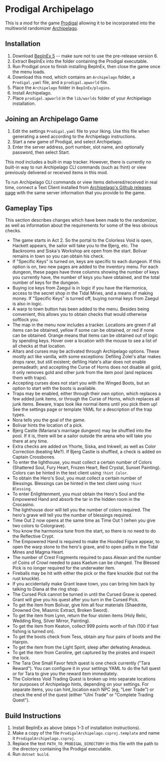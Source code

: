 # Prodigal Archipelago

This is a mod for the game [Prodigal](https://store.steampowered.com/app/1393820/Prodigal/) allowing it to be incorporated into the multiworld randomizer [Archipelago](https://archipelago.gg/).

## Installation

1. Download [BepInEx 5](https://github.com/BepInEx/BepInEx/releases/) -- make sure not to use the pre-release version 6.
2. Extract BepInEx into the folder containing the Prodigal executable.
3. Run Prodigal once to finish installing BepInEx, then close the game once the menu loads.
4. Download this mod, which contains an `Archipelago` folder, a `Prodigal.yaml` file, and a `prodigal.apworld` file.
5. Place the `Archipelago` folder in `BepInEx/plugins`.
6. Install Archipelago.
7. Place `prodigal.apworld` in the `lib/worlds` folder of your Archipelago installation.

## Joining an Archipelago Game

1. Edit the settings `Prodigal.yaml` file to your liking. Use this file when generating a seed according to the Archipelago instructions.
2. Start a new game of Prodigal, and select Archipelago.
3. Enter the server address, port number, slot name, and optionally password, then select Start.

This mod includes a built-in map tracker. However, there is currently no built-in way to run Archipelago CLI commands (such as !hint) or view previously delivered or received items in this mod.

To run Archipelago CLI commands or view items delivered/received in real time, connect a Text Client installed from [Archipelago's Github releases page](https://github.com/ArchipelagoMW/Archipelago/releases/) with the same server information that you provide to the game.

## Gameplay Tips

This section describes changes which have been made to the randomizer, as well as information about the requirements for some of the less obvious checks.

- The game starts in Act 2. So the portal to the Colorless Void is open, Hackett appears, the sailor will take you to the Bjerg, etc. The Backrooms and Siska's Workshop are open from the start. Bolivar remains in town so you can obtain his check.
- If "Specific Keys" is turned on, keys are specific to each dungeon. If this option is on, two new pages are added to the inventory menu. For each dungeon, these pages have three columns showing the number of keys you currently have, the number of keys you have obtained, and the total number of keys for the dungeon.
- Buying ice keys from Zaegul is in logic if you have the Harmonica, access to the secret shop in the Tidal Mines, and a means of making money. If "Specific Keys" is turned off, buying normal keys from Zaegul is also in logic.
- A warp to town button has been added to the menu. Besides being convenient, this allows you to obtain checks that would otherwise softlock you.
- The map in the menu now includes a tracker. Locations are green if all items can be obtained, yellow if some can be obtained, or red if none can be obtained. Orange means that items can be obtained out of logic by spending keys. Hover over a location with the mouse to see a list of all checks at that location.
- Altars and curses may be activated through Archipelago options. These mostly act like vanilla, with some exceptions: Defiling Zolei's altar makes drops rarer, but still existent; defiling Hate's altar does not enable permadeath; and accepting the Curse of Horns does not disable all gold, it only removes gold and other junk from the item pool (and replaces them with traps).
- Accepting curses does not start you with the Winged Boots, but an option to start with the boots is available.
- Traps may be enabled, either through their own option, which replaces a few added junk items, or through the Curse of Horns, which replaces all junk items. Beware, traps look like normal items until you pick them up! See the settings page or template YAML for a description of the trap types.
- Nora tells you the goal of the game.
- Bolivar hints the location of a pick.
- Bjerg Castle (Mariana's marriage dungeon) may be shuffled into the pool. If it is, there will be a sailor outside the arena who will take you there at any time.
- Extra checks are added on Yhorte, Siska, and Inkwell, as well as Color Correction (beating Me?). If Bjerg Castle is shuffled, a check is added on Captain Crossbones.
- To enter the lighthouse, you must collect a certain number of Colors (Shattered Soul, Fury Heart, Frozen Heart, Red Crystal, Sunset Painting). Colors can be hinted in the text client using `!hint Color`.
- To obtain the Hero's Soul, you must collect a certain number of Blessings. Blessings can be hinted in the text client using `!hint Blessing`.
- To enter Enlightenment, you must obtain the Hero's Soul and the Empowered Hand and absorb the tar in the hidden room in the Crocasino.
- The lighthouse door will tell you the number of colors required. The hero's grave will tell you the number of blessings required.
- Time Out 2 now opens at the same time as Time Out 1 (when you give two colors to Colorgrave).
- You know the harmonica tune from the start, so there is no need to do the Reflective Crypt.
- The Empowered Hand is required to make the Hooded Figure appear, to open the warp stone to the hero's grave, and to open paths in the Tidal Mines and Magma Heart.
- The number of Crest Fragments required to pass Alexan and the number of Coins of Crowl needed to pass Kaelum can be changed. The Blessed Pick is no longer required for the underwater item.
- Fireballs may be hit with either the pick or the flare knuckle (but not the rust knuckle).
- If you accidentally make Grant leave town, you can bring him back by talking to Diana at the ring shop.
- The Cursed Pick cannot be turned in until the Cursed Grave is opened. Grant will give you his quest after you turn in the Cursed Pick.
- To get the item from Bolivar, give him all four materials (Shaedrite, Drowned Ore, Miasmic Extract, Broken Sword).
- To get the item from Lynn, return the four stolen items (Holy Relic, Wedding Ring, Silver Mirror, Painting).
- To get the item from Keaton, collect 999 points worth of fish (100 if fast fishing is turned on).
- To get the boots check from Tess, obtain any four pairs of boots and the Hairpin.
- To get the item from the Light Spirit, sleep after defeating Amadeus.
- To get the item from Caroline, get captured by the pirates and inspect the lock.
- The Tara One Small Favor fetch quest is one check currently ("Tara Reward"). You can configure it in your settings YAML to do the full quest or for Tara to give you the reward item immediately.
- The Colorless Void Trading Quest is broken up into separate locations for purposes of Archipelago hints, depending on your settings. For separate items, you can hint_location each NPC (eg, "Leer Trade") or check the end of the quest (either "Ulni Trade" or "Complete Trading Quest").

## Build Instructions

1. Install BepInEx as above (steps 1-3 of installation instructions).
2. Make a copy of the file `ProdigalArchipelago.csproj.template` and name it `ProdigalArchipelago.csproj`.
3. Replace the text `PATH_TO_PRODIGAL_DIRECTORY` in this file with the path to the directory containing the Prodigal executable.
4. Run `dotnet build`.

